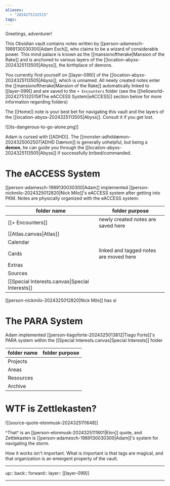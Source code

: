 ```yaml
---
aliases:
  - "2024275132515"
tags:
---
```

Greetings, adventurer!

This Obsidian vault contains notes written by [[person-adamesch-1989130030300|Adam Esch]], who claims to be a wizard of considerable power. This mind palace is known as the [[mansionoftherake|Mansion of the Rake]] and is anchored to various layers of the [[location-abyss-2024325113505|Abyss]], the birthplace of demons.

You currently find yourself on [[layer-099]] of the [[location-abyss-2024325113505|Abyss]], which is unnamed. All newly created notes enter the [[mansionoftherake|Mansion of the Rake]] automatically linked to [[layer-099]] and are saved to the `+ Encounters` folder (see the [[helloworld-2024275132515#The eACCESS System|eACCESS]] section below for more information regarding folders)

The [[Home]] note is your best bet for navigating this vault and the layers of the [[location-abyss-2024325113505|Abyss]]. Consult it if you get lost.

![[its-dangerous-to-go-alone.png]]

Adam is cursed with [[ADHD]]. The [[monster-adhddæmon-2024325002507|ADHD Dæmon]] is generally unhelpful, but being a **demon**, he can guide you through the [[location-abyss-2024325113505|Abyss]] if successfully bribed/commanded.

# The eACCESS System

[[person-adamesch-1989130030300|Adam]] implemented [[person-nickmilo-2024325012820|Nick Milo]]'s eACCESS system after getting into PKM. Notes are physically organized with the eACCESS system:

| folder name                                     | folder purpose                         |
| ----------------------------------------------- | -------------------------------------- |
| [[+ Encounters]]                                | newly created notes are saved here     |
| [[Atlas.canvas\|Atlas]]                         |                                        |
| Calendar                                        |                                        |
| Cards                                           | linked and tagged notes are moved here |
| Extras                                          |                                        |
| Sources                                         |                                        |
| [[Special Interests.canvas\|Special Interests]] |                                        |

[[person-nickmilo-2024325012820|Nick Milo]] has si

# The PARA System

Adam implemented [[person-tiagoforte-2024325013812|Tiago Forte]]'s PARA system within the [[Special Interests.canvas|Special Interests]] folder


| folder name | folder purpose |
| ----------- | -------------- |
| Projects    |                |
| Areas       |                |
| Resources   |                |
| Archive     |                |


# WTF is Zettlekasten?

![[source-quote-elonmusk-2024325111648]]


^That^ is an [[person-elonmusk-2024325111801|Elon]] quote, and Zettlekasten is [[person-adamesch-1989130030300|Adam]]'s system for navigating the storm.

How it works isn't important. What is important is that tags are magical, and that organization is an emergent property of the vault.

***

up:: 
back:: 
forward:: 
layer:: [[layer-099]]

***
